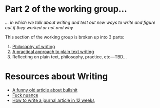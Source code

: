 # Part 2 of the working group...

*... in which we talk about writing and test out new ways to write and figure out if they worked or not and why*

This section of the working group is broken up into 3 parts:

1. [Philosophy of writing](day01_writing-philosophy/activity1.md)
2. [A practical approach to plain text writing](day01_writing-philosophy/activity2.md)
3. Reflecting on plain text, philosophy, practice, etc—TBD...

# Resources about Writing

- [A funny old article about bullshit](https://www-jstor-org.ezproxy.uky.edu/stable/25704887?seq=1)
- [Fuck nuance](https://kieranhealy.org/files/papers/fuck-nuance.pdf)
- [How to write a journal article in 12 weeks](https://wendybelcher.com/writing-advice/writing-your-journal-article-in-twelve/)
